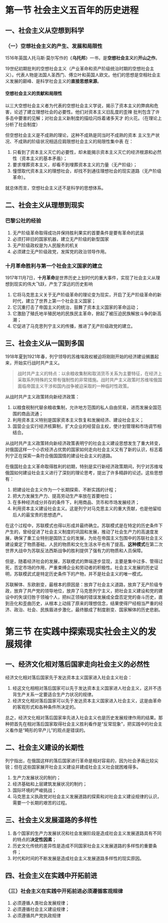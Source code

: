 # 第一节 社会主义五百年的历史进程

## 一、社会主义从空想到科学

### （一）空想社会主义的产生、发展和局限性

1516年英国人托马斯·莫尔写作的《**乌托邦**》一书，是**空想社会主义**的**开山之作**。

19世纪初期批判的空想社会主义（产业革命和资产阶级统治时期的空想社会主义）。代表人物是法国人圣西门、傅立叶和英国人欧文。他们的思想是空相社会主义发展的巅峰、是科学社会主义的**直接思想来源**。

#### 空想社会主义的贡献和局限性

以三大空想社会主义者为代表的空想社会主义学说，揭示了资本主义的弊病和危害，论述了建立理想社会的必要性。他们对资本主义旧乱度的歪辣
批判包含了许多击中要害的见解；对社会主义新制度的描绘闪烁着诸多天才
的火花。（在理论上分析了社会制度）

但空想社会主义是不成熟的理论，这种不成熟是同当时不成熟的资本
主义生产状况、不成熟的阶级状况相适应肩限想社会主义的局限性集中表
在：

1. 只看到了资本主义灭亡的必要性，却未能揭示资本主义灭亡的经济根源和必然性（资本主义的基本矛盾）；
2. 要求埋葬资本主义，却看不到埋葬资本主义的力量（无产阶级）；
3. 憧憬取代资本主义的理想社会，却找不到通往理想社会的现实道路（无产阶级革命）。

就总体而言，空想社会主义还不是科学的思想体系。

## 二、社会主义从理想到现实

### 巴黎公社的经验

1. 无产阶级革命取得成功并保持胜利果实的首要条件是要有革命的武装
2. 必须打碎旧的国家机器，建立无产阶级的新型国家
3. 无产阶级政权是为人民服务的机关
4. 必须建立无产阶级政党，发挥党的政治领导作用。

### 十月革命胜利与第一个社会主义国家的建立

1917年11月7日，**十月革命**是世界历史上划时代的重大事件，实现了社会主义从理想到现实的伟大飞跃，产生了深远的历史影响

1. 它将马克思主义关于无产阶级革命的理论变为现实，开启了无产阶级革命的新时代，建立了世界上第一个社会主义国家；
2. 它沉重打击了帝国主义的统治，鼓舞了资本主义国家的革命运动；
3. 它激励了殖氏地半殖民地的民族民主革命，掀起了被压迫民族解放斗争的新高潮；
4. 它促进了马克思列宁主义的传播，推进了无产阶级政党的建立。

## 三、社会主义从一国到多国

1918年夏到1921年春，列宁领导的苏维埃政权被迫将刚刚开始的经济建设搁置起来，开始实行战时共产主义。

> 战时共产主义的特点：以余粮收集制和取消货币关系为主要特征，在经济上采取系列特殊的又带有强制性的非常措施。战时共产主义政策时苏维埃俄国面临帝国主义干涉和国内战争被迫采取的一种临时性政策。

从战时共产主义政策转向新经济政策：

1. 以粮食税制代替余粮收集制，允许地方范围的私人自由贸易，进而发展全国范围的商品流通；
2. 利用资本主义特别是国家资本主义恢复和发展经济、建设社会主义；
3. 国营企业实行经济核算制，扩大企业的经营自主权，使计划管理和市场调节相结合。

从战时共产主义政策转向新经济政策表明宁的社会主义建设思想发生了重大转变，对俄国这样一个小农经济占优势的国家如何走向社会主义又有了新的认识，标志着列宁正在探索一条符合俄国国情的建设社会主义的道路。

在俄国社会主义革命取得胜利的初期，特别是实行新经济政策期间，列宁对苏维埃俄国如何建设社会主义进行了深刻的理论思考，提出了许多精辟的论述。这些思想有：

1. 把建设社会主义作为一个长期探索、不断实践的计程；
2. 把大力发展生产力、提高劳动生产率放在首要地位；
3. 在多种经济成分并存的条件下，利用商品、货币和市场发展经济；
4. 利用资本主义建设社会主义。这是列宁对马克思主义的重大贡献，也是他留给后人的最宝贵的思想遗产。

在这个过程中，苏联模式也得以形成并最终确立。苏联模式是在特定的历史条件下产生的，曾经促进了社会主义制度的巩固和发展，推动了社会生产力的高速度发展，确保了重工业特别是国防工业的发展，为处在帝国主义包围中的苏联社会主义建设奠定了物质基础，人民的物质和文化生活水平也有了提高。**这种模式**在第二次世界大战中为苏联反法西斯战争的胜利提供了强有力的物质和人员保障。

但是，随着经济社会的发展，苏联模式的弊端逐步显现，主要是集中过多、管得过死，否定市场的作用，严重束缚企业和劳动者的积极性。社会主义发展的历史证明，苏联模武式是特定历史条件下的产物，并不是社会主义的唯一模式。

苏联解体、东欧剧变，最根本的原因是：放弃了社会主义道路，放弃了无产阶级专政，放弃了共产党的领导地位，放弃了马克思列宁主义，把社会主义建设和党的建设中的失误归咎于领袖个人，把纠正领袖的错误发展成全盘否定党的奋斗历史，直到丑化和歪曲历史，从根本上动摇了原来的理想信念，结果使得尸经相当严重的经济、政治、社会、民族眉进步激化，最终酿成了制度剧变、国家解体的历史悲剧。

# 第三节 在实践中探索现实社会主义的发展规律

## 一、经济文化相对落后国家走向社会主义的必然性

经济文化相对落后国家先于发达资本主义国家进入社会主义社会：

1. 经这文化相相对落后国家可以先于发达资本主义国家进人社会主义，这并不违背生产关系一定要适合生产力状况的规律。
2. 经济文化相对落后国家可以先于发达资本主义国家进入社会主义，这是由革命的客观形式和各种条件所决定的。

总之，经济文化相对落后国家率先进入社会主义也是历史发展规律作用的结果。那种把首先在相对落后国家取得社会主义胜利看作是“反常现象”，把实践中的社会主义看作是“畸形的早产儿”的观点是错误的。

## 二、社会主义建设的长期性

列宁指出，在俄国这样的落后国家进行革命是相对容易的，因为社会矛盾比较尖锐；但在这些国家展开社会主义建设并建成社会主义社会就困难得多。

1. 生产力发展状况的制约；
2. 经济基础和上层建筑发展状况的制约；
3. 国际环境的严峻挑战；
4. 马克思主义执政党对社会主义发展道路的探索和对社会主义建设规律的认识，需要一个长期的艰苦的过程。

## 三、社会主义发展道路的多样性

1. 各个国家的生产力发展状况和社会发展阶段是造成社会主义发展道路具有不同的特点的**决定性因素**；
2. 历史文化传统的差异性是造成不同国家社会主义发展道路的多样性的重要条件；
3. 时代和时间的不断发展是造成社会主义发展道路多样性的现实原因。

## 四、社会主义在实践中开拓前进

### （三）社会主义在实践中开拓前进必须遵循客观规律

1. 必须遵循人类社会发展规律；
2. 必须遵循社会主义建设规律；
3. 必须遵循共产党执政规律